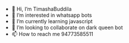 - 👋 Hi, I’m TimashaBuddila
- 👀 I’m interested in whatsapp bots
- 🌱 I’m currently learning javascript
- 💞️ I’m looking to collaborate on dark queen bot
- 📫 How to reach me 94773585511

<!---
TimashaBuddilax/TimashaBuddilax is a ✨ special ✨ repository because its `README.md` (this file) appears on your GitHub profile.
You can click the Preview link to take a look at your changes.
--->
